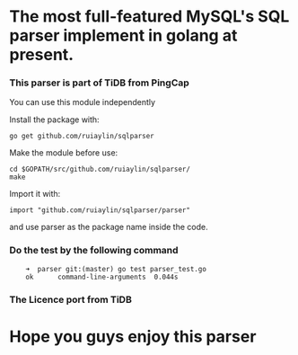 The most full-featured MySQL's SQL parser implement in golang at present. 
===============================================

### This parser is part of TiDB from PingCap

You can use this module independently

Install the package with:

    go get github.com/ruiaylin/sqlparser
    
Make the module before use: 

    cd $GOPATH/src/github.com/ruiaylin/sqlparser/
    make 
    
Import it with:

    import "github.com/ruiaylin/sqlparser/parser"

and use parser as the package name inside the code.

### Do the test by the following command

        ➜  parser git:(master) go test parser_test.go 
        ok  	command-line-arguments	0.044s



### The Licence port from TiDB

Hope you guys enjoy this parser 
===================================


